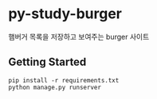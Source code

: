 # py-study-burger
햄버거 목록을 저장하고 보여주는 burger 사이트

## Getting Started
```
pip install -r requirements.txt
python manage.py runserver
```